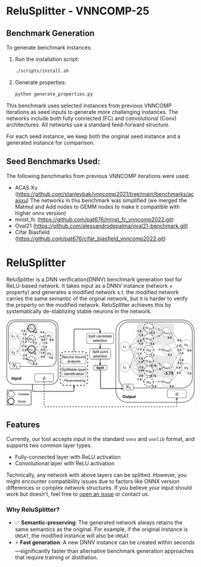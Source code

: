 # ReluSplitter - VNNCOMP-25

## Benchmark Generation

To generate benchmark instances:

1. Run the installation script:
   ```bash
   ./scripts/install.sh
   ```

2. Generate properties:

    ```bash
    python generate_properties.py
    ```

This benchmark uses selected instances from previous VNNCOMP iterations as seed inputs to generate more challenging instances. The networks include both fully connected (FC) and convolutional (Conv) architectures. All networks use a standard feed-forward structure.

For each seed instance, we keep both the original seed instance and a generated instance for comparison.


## Seed Benchmarks Used:
The following benchmarks from previous VNNCOMP iterations were used:

- ACAS Xu (https://github.com/stanleybak/vnncomp2021/tree/main/benchmarks/acasxu)
    The networks in this benchmark was simplified (we merged the Matmul and Add nodes to GEMM nodes to make it compatible with higher onnx version)
- mnist_fc (https://github.com/pat676/mnist_fc_vnncomp2022.git)
- Oval21 (https://github.com/alessandrodepalma/oval21-benchmark.git)
- Cifar Biasfield (https://github.com/pat676/cifar_biasfield_vnncomp2022.git)























# ReluSplitter

ReluSplitter is a DNN verification(DNNV) benchmark generation tool for ReLU-based network. It takes input as a DNNV instance (network + property) and generates a modified network s.t. the modified network carries the same semantic of the orginal network, but it is harder to verify the property on the modified network. ReluSplitter achieves this by systematically de-stablizing stable neurons in the network. 

![Overview](stuff/figs/tool_overview.PNG)


## Features
Currently, our tool accepts input in the standard `onnx` and `vnnlib` format, and
supports two common layer types.
- Fully-connected layer with ReLU activation
- Convolutional layer with ReLU activation

Technically, any network with above layers can be splitted. However, you might encounter compatibility issues due to factors like ONNX version differences or complex network structures. If you believe your input should work but doesn't, feel free to [open an issue](#) or contact us.


### Why ReluSplitter?

- ✅ **Semantic-preserving**: The generated network always retains the same semantics as the original. For example, if the original instance is `UNSAT`, the modified instance will also be `UNSAT`.  
- ⚡ **Fast generation**: A new DNNV instance can be created within seconds—significantly faster than alternative benchmark generation approaches that require training or distillation.
